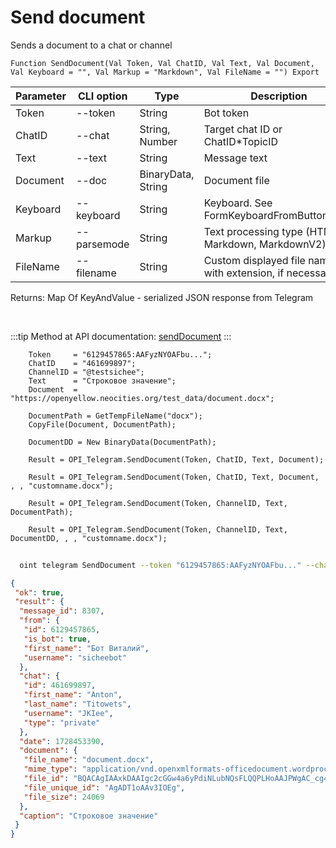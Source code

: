 ﻿---
sidebar_position: 5
---

# Send document
 Sends a document to a chat or channel



`Function SendDocument(Val Token, Val ChatID, Val Text, Val Document, Val Keyboard = "", Val Markup = "Markdown", Val FileName = "") Export`

  | Parameter | CLI option | Type | Description |
  |-|-|-|-|
  | Token | --token | String | Bot token |
  | ChatID | --chat | String, Number | Target chat ID or ChatID*TopicID |
  | Text | --text | String | Message text |
  | Document | --doc | BinaryData, String | Document file |
  | Keyboard | --keyboard | String | Keyboard. See FormKeyboardFromButtonArray |
  | Markup | --parsemode | String | Text processing type (HTML, Markdown, MarkdownV2) |
  | FileName | --filename | String | Custom displayed file name with extension, if necessary |

  
  Returns:  Map Of KeyAndValue - serialized JSON response from Telegram

<br/>

:::tip
Method at API documentation: [sendDocument](https://core.telegram.org/bots/api#senddocument)
:::
<br/>


```bsl title="Code example"
    Token     = "6129457865:AAFyzNYOAFbu...";
    ChatID    = "461699897";
    ChannelID = "@testsichee";
    Text      = "Строковое значение";
    Document  = "https://openyellow.neocities.org/test_data/document.docx";

    DocumentPath = GetTempFileName("docx");
    CopyFile(Document, DocumentPath);

    DocumentDD = New BinaryData(DocumentPath);

    Result = OPI_Telegram.SendDocument(Token, ChatID, Text, Document);

    Result = OPI_Telegram.SendDocument(Token, ChatID, Text, Document, , , "customname.docx");

    Result = OPI_Telegram.SendDocument(Token, ChannelID, Text, DocumentPath);

    Result = OPI_Telegram.SendDocument(Token, ChannelID, Text, DocumentDD, , , "customname.docx");
```



```sh title="CLI command example"
    
  oint telegram SendDocument --token "6129457865:AAFyzNYOAFbu..." --chat "461699897" --text "String value" --doc "https://openintegrations.dev/test_data/document.docx" --keyboard %keyboard% --parsemode %parsemode% --filename %filename%

```

```json title="Result"
{
 "ok": true,
 "result": {
  "message_id": 8307,
  "from": {
   "id": 6129457865,
   "is_bot": true,
   "first_name": "Бот Виталий",
   "username": "sicheebot"
  },
  "chat": {
   "id": 461699897,
   "first_name": "Anton",
   "last_name": "Titowets",
   "username": "JKIee",
   "type": "private"
  },
  "date": 1728453390,
  "document": {
   "file_name": "document.docx",
   "mime_type": "application/vnd.openxmlformats-officedocument.wordprocessingml.document",
   "file_id": "BQACAgIAAxkDAAIgc2cGGw4a6yPdiNLubNQsFLQQPLHoAAJPWgAC_cg4SJF9HYfiILIbNgQ",
   "file_unique_id": "AgADT1oAAv3IOEg",
   "file_size": 24069
  },
  "caption": "Строковое значение"
 }
}
```
